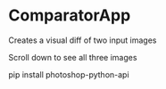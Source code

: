 # ComparatorApp

Creates a visual diff of two input images

Scroll down to see all three images

pip install photoshop-python-api